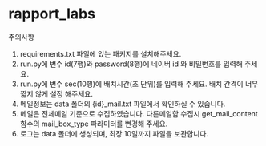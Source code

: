 # rapport_labs

주의사항

1. requirements.txt 파일에 있는 패키지를 설치해주세요.
2. run.py에 변수 id(7행)와 password(8행)에 네이버 id 와 비밀번호를 입력해 주세요.
3. run.py에 변수 sec(10행)에 배치시간(초 단위)를 입력해 주세요. 배치 간격이 너무 짧지 않게 설정 해주세요.
4. 메일정보는 data 폴더의 {id}\_mail.txt 파일에서 확인하실 수 있습니다.
5. 메일은 전체메일 기준으로 수집하였습니다. 다른메일함 수집시 get_mail_content 함수의 mail_box_type 파라미터를 변경해 주세요.
6. 로그는 data 폴더에 생성되며, 최장 10일까지 파일을 보관합니다.
